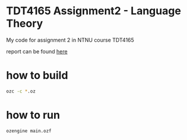 # TDT4165 Assignment2 - Language Theory 
My code for assignment 2 in NTNU course TDT4165

report can be found [here](https://www.overleaf.com/read/zxfkzmwhnyts)

# how to build
```bash
ozc -c *.oz
```

# how to run
```bash
ozengine main.ozf
```